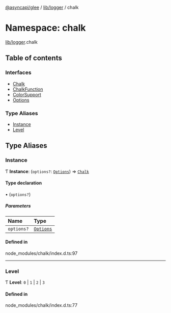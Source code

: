 [@asyncapi/glee](../README.md) / [lib/logger](lib_logger.md) / chalk

# Namespace: chalk

[lib/logger](lib_logger.md).chalk

## Table of contents

### Interfaces

- [Chalk](../interfaces/lib_logger.chalk.Chalk.md)
- [ChalkFunction](../interfaces/lib_logger.chalk.ChalkFunction.md)
- [ColorSupport](../interfaces/lib_logger.chalk.ColorSupport.md)
- [Options](../interfaces/lib_logger.chalk.Options.md)

### Type Aliases

- [Instance](lib_logger.chalk.md#instance)
- [Level](lib_logger.chalk.md#level)

## Type Aliases

### Instance

Ƭ **Instance**: (`options?`: [`Options`](../interfaces/lib_logger.chalk.Options.md)) => [`Chalk`](../interfaces/lib_logger.chalk.Chalk.md)

#### Type declaration

• (`options?`)

##### Parameters

| Name | Type |
| :------ | :------ |
| `options?` | [`Options`](../interfaces/lib_logger.chalk.Options.md) |

#### Defined in

node_modules/chalk/index.d.ts:97

___

### Level

Ƭ **Level**: ``0`` \| ``1`` \| ``2`` \| ``3``

#### Defined in

node_modules/chalk/index.d.ts:77
